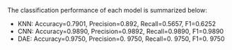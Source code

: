 The classification performance of each model is summarized below:

- KNN: Accuracy=0.7901, Precision=0.892, Recall=0.5657, F1=0.6252
- CNN: Accuracy=0.9890, Precision=0.9892, Recall=0.9890, F1=0.9890
- DAE: Accuracy=0.9750, Precision=0. 9750, Recall=0. 9750, F1=0. 9750

